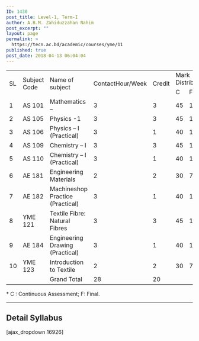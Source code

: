 ```yaml
---
ID: 1430
post_title: Level-1, Term-I
author: A.B.M. Zahiduzzahan Nahim
post_excerpt: ""
layout: page
permalink: >
  https://tecn.ac.bd/academic/courses/yme/11
published: true
post_date: 2018-04-13 06:04:04
---
```

<table width="636">
<tbody>
<tr>
<td rowspan="2" width="34">SL</td>
<td rowspan="2" width="76">Subject Code</td>
<td rowspan="2" width="209">Name of subject</td>
<td rowspan="2" width="63">ContactHour/Week</td>
<td rowspan="2" width="63">Credit</td>
<td colspan="3" width="190">Mark Distribution*</td>
</tr>
<tr>
<td width="63">C</td>
<td width="63">F</td>
<td width="64">Total</td>
</tr>
<tr>
<td width="34">1</td>
<td width="76">AS 101</td>
<td width="209">Mathematics –</td>
<td width="63">3</td>
<td width="63">3</td>
<td width="63">45</td>
<td width="63">105</td>
<td width="64">150</td>
</tr>
<tr>
<td width="34">2</td>
<td width="76">AS 105</td>
<td width="209">Physics -1</td>
<td width="63">3</td>
<td width="63">3</td>
<td width="63">45</td>
<td width="63">105</td>
<td width="64">150</td>
</tr>
<tr>
<td width="34">3</td>
<td width="76">AS 106</td>
<td width="209">Physics – I (Practical)</td>
<td width="63">3</td>
<td width="63">1</td>
<td width="63">40</td>
<td width="63">10</td>
<td width="64">50</td>
</tr>
<tr>
<td width="34">4</td>
<td width="76">AS 109</td>
<td width="209">Chemistry – I</td>
<td width="63">3</td>
<td width="63">3</td>
<td width="63">45</td>
<td width="63">105</td>
<td width="64">150</td>
</tr>
<tr>
<td width="34">5</td>
<td width="76">AS 110</td>
<td width="209">Chemistry – I (Practical)</td>
<td width="63">3</td>
<td width="63">1</td>
<td width="63">40</td>
<td width="63">10</td>
<td width="64">50</td>
</tr>
<tr>
<td width="34">6</td>
<td width="76">AE 181</td>
<td width="209">Engineering Materials</td>
<td width="63">2</td>
<td width="63">2</td>
<td width="63">30</td>
<td width="63">70</td>
<td width="64">100</td>
</tr>
<tr>
<td width="34">7</td>
<td width="76">AE 182</td>
<td width="209">Machineshop Practice (Practical)</td>
<td width="63">3</td>
<td width="63">1</td>
<td width="63">40</td>
<td width="63">10</td>
<td width="64">50</td>
</tr>
<tr>
<td width="34">8</td>
<td width="76">YME 121</td>
<td width="209">Textile Fibre: Natural Fibres</td>
<td width="63">3</td>
<td width="63">3</td>
<td width="63">45</td>
<td width="63">105</td>
<td width="64">150</td>
</tr>
<tr>
<td width="34">9</td>
<td width="76">AE 184</td>
<td width="209">Engineering Drawing (Practical)</td>
<td width="63">3</td>
<td width="63">1</td>
<td width="63">40</td>
<td width="63">10</td>
<td width="64">50</td>
</tr>
<tr>
<td width="34">10</td>
<td width="76">YME 123</td>
<td width="209">Introduction to Textile</td>
<td width="63">2</td>
<td width="63">2</td>
<td width="63">30</td>
<td width="63">70</td>
<td width="64">100</td>
</tr>
<tr>
<td width="34"></td>
<td width="76"></td>
<td width="209">Grand Total</td>
<td width="63">28</td>
<td width="63">20</td>
<td width="63"></td>
<td width="63"></td>
<td width="64"></td>
</tr>
</tbody>
</table>
* C : Continuous Assessment; F: Final.

<hr />

<h2>Detail Syllabus</h2>
[ajax_dropdown 16926]